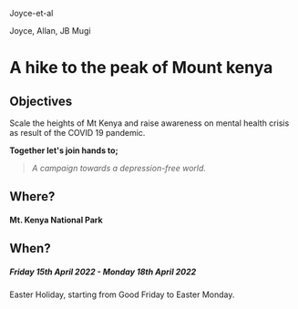 
 Joyce-et-al

Joyce, Allan, JB Mugi    

# A hike to the peak of Mount kenya
## Objectives    
Scale the heights of Mt Kenya and raise awareness on mental health crisis as result of the COVID 19 pandemic.    

**Together let's join hands to;**
 
 > *A campaign towards a depression-free world.*

## Where?
#### Mt. Kenya National Park

## When?
##### Friday 15th April 2022 - Monday 18th April 2022
Easter Holiday, starting from Good Friday to Easter Monday.
 

 


